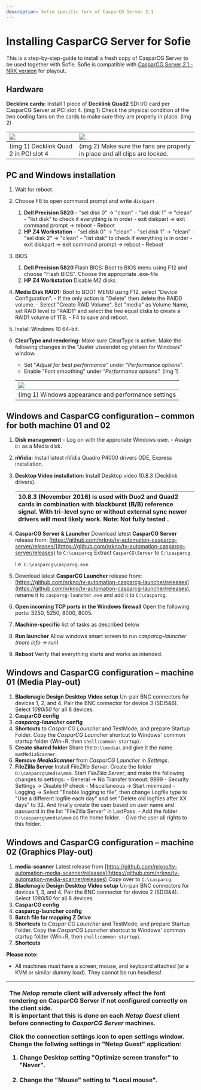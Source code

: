 ```yaml
---
description: Sofie specific fork of CasparCG Server 2.1
---
```


# Installing CasparCG Server for Sofie

This is a step-by-step-guide to install a fresh copy of CasparCG Server to be used together with Sofie.
Sofie is compatible with [CasparCG Server 2.1 - NRK version](https://github.com/nrkno/tv-automation-casparcg-server/releases/) for playout.

## Hardware

**Decklink cards:** Install 1 piece of **Decklink Quad2** SDI I/O card per CasparCG Server at PCI slot 4. \(img 1\)
Check the physical condition of the two cooling fans on the cards to make sure they are properly in place. \(img 2\)

| ![](http://confluence.nrk.no/download/attachments/70026806/IMG_0309.jpeg?version=1&modificationDate=1543924546000&api=v2) | ![](http://confluence.nrk.no/download/thumbnails/70026806/IMG_0306.jpeg?version=1&modificationDate=1543924541000&api=v2) |
| :--- | :--- |
| \(img 1\) Decklink Quad 2 in PCI slot 4 | \(img 2\) Make sure the fans are properly in place and all clips are locked. |

## PC and Windows installation

1. Wait for reboot.
2. Choose F8 to open command prompt and write `diskpart`
   1. **Dell Precision 5820**  - "sel disk 0" → "clean"  - "sel disk 1" → "clean"  - "list disk" to check if everything is in order  - exit diskpart → exit command prompt → reboot  - Reboot
   2. **HP Z4 Workstation**  - "sel disk 0" → "clean"  - "sel disk 1" → "clean"  - "sel disk 2" → "clean"  - "list disk" to check if everything is in order  - exit diskpart → exit command prompt → reboot  - Reboot
3. BIOS
   1. **Dell Precision 5820** Flash BIOS: Boot to BIOS menu using F12 and choose "Flash BIOS". Choose the appropriate .exe-file
   2. **HP Z4 Workstation** Disable M2 disks
4. **Media Disk RAID1:** Boot to BOOT MENU using F12, select "Device Configuration".  - If the only action is "Delete" then delete the RAID0 volume.  - Select "Create RAID Volume". Set "media" as Volume Name, set RAID level to "RAID1" and select the two equal disks to create a RAID1 volume of 1TB.  - F4 to save and reboot.
5. Install Windows 10 64-bit.
6. **ClearType and rendering:**
   Make sure ClearType is active. Make the following changes in the "Juster utseendet og ytelsen for Windows" window.

   * Set "_Adjust for best performance_” under “_Performance options_”.
   * Enable "Font smoothing" under _"Performance options"._   \(img 1\)

   | ![](http://confluence.nrk.no/download/thumbnails/70026806/performance.png?version=1&modificationDate=1543998537000&api=v2) |
   | :--- |
   | \(img 1\) Windows appearance and performance settings |

## Windows and CasparCG configuration – common for both machine 01 and 02

1. **Disk management**  - Log on with the approriate Windows user.  - Assign `D:` as a Media disk.
2. **nVidia:** Install latest nVidia Quadro P4000 drivers ODE, Express installation.
3. **Desktop Video** **installation:** Install Desktop video 10.8.3 \(Decklink drivers\).

   | 10.8.3 \(November 2016\) is used with Duo2 and Quad2 cards in combination with blackburst \(B/B\) reference signal. With tri-level sync or without external sync newer drivers will most likely work. Note: Not fully tested . |
   | :--- |

4. **CasparCG Server & Launcher**
   Download latest **CasparCG Server** release from: [https://github.com/nrkno/tv-automation-casparcg-server/releases/](https://github.com/nrkno/tv-automation-casparcg-server/releases) to `C:\casparcg`
   Extract `CasparCG\Server` to `C:\casparcg`

   i.e. `C:\casparcg\casparcg.exe`.

5. Download latest **CasparCG Launcher** release from: [https://github.com/nrkno/tv-automation-casparcg-launcher/releases](https://github.com/nrkno/tv-automation-casparcg-launcher/releases), rename it to `casparcg-launcher.exe` and add it to `C:\casparcg`.
6. **Open incoming TCP ports in the Windows firewall**  Open the following ports: 3250, 5250, 8000, 8005.
7. **Machine-specific** list of tasks as described below
8. **Run launcher**   Allow windows smart screen to run _casparcg-launcher_  _\(more info → run\)_
9. **Reboot**  Verify that everything starts and works as intended.

## Windows and CasparCG configuration – machine 01 \(Media Play-out\)

1. **Blackmagic Design Desktop Video setup** Un-pair BNC connectors for devices 1, 2, and 4. Pair the BNC connector for device 3 \(SDI5&6\). Select _1080i50_ for all 8 devices.
2. **CasparCG config**
3. _**casparcg-launcher**_ **config**
4. **Shortcuts** to _Caspar CG Launcher_ and TestMode, and prepare Startup Folder. Copy the _CasparCG Launcher_ shortcut to Windows' common startup folder \(Win+R, then `shell:common startup`\).
5. **Create shared folder** Share the `D:\\media\` and give it the name `mamMediaScanner`.
6. **Remove** _**MediaScanner**_ from _CasparCG Launcher_ in _Settings_.
7. **FileZilla Server** Install _FileZilla Server_. Create the folder `D:\casparcg\media\mam`.  Start _FileZilla Server_, and make the following changes to settings:  - General -&gt; No Transfer timeout: 9999  - Security Settings -&gt; Disable IP check  - Miscellaneous -&gt; Start minimized  - Logging -&gt; Select "Enable logging to file", then change Logfile type to "Use a different logfile each day" and set "Delete old logfiles after XX days" to 32. And finally create the user based on user name and password in the list "FileZilla Server" in LastPass.  - Add the folder `D:\casparcg\media\mam` as the home folder.  - Give the user all rights to this folder.

## Windows and CasparCG configuration – machine 02 \(Graphics Play-out\)

1. **media-scanner**  Latest release from [https://github.com/nrkno/tv-automation-media-scanner/releases](https://github.com/nrkno/tv-automation-media-scanner/releases) Copy over to `C:\casparcg`.
2. **Blackmagic Design Desktop Video setup** Un-pair BNC connectors for devices 1, 3, and 4. Pair the BNC connector for device 2 \(SDI3&4\). Select _1080i50_ for all 8 devices.
3. **CasparCG config**
4. **casparcg-launcher config**
5. **Batch file for mapping Z Drive**
6. **Shortcuts** to _Caspar CG Launcher_ and TestMode, and prepare Startup Folder. Copy the _CasparCG Launcher_ shortcut to Windows' common startup folder \(Win+R, then `shell:common startup`\).
7. **Shortcuts**

**Please note:**

* All machines must have a screen, mouse, and keyboard attached \(or a KVM or similar dummy load\). They cannot be run headless!

<table>
  <thead>
    <tr>
      <th style="text-align:left">
        <p>The <em>Netop</em> remote client will adversely affect the font rendering
          on CasparCG Server if not configured correctly on the client side.
          <br />It is important that this is done on each <em>Netop Guest</em> client before
          connecting to <em>CasparCG Server</em> machines.</p>
        <p>Click the connection settings icon to open settings window.
          <br />Change the follwing settings in &quot;Netop Guest&quot; application:</p>
        <ol>
          <li>Change Desktop setting &quot;Optimize screen transfer&quot; to &quot;Never&quot;.
            <br
            />
            <img src="http://confluence.nrk.no/download/thumbnails/70026806/Netop%20Guest%2006.12.2018%2013_50_57.png?version=1&amp;modificationDate=1544101992000&amp;api=v2"
            alt/>
          </li>
          <li>Change the &quot;Mouse&quot; setting to &quot;Local mouse&quot;.
            <br />
            <img src="http://confluence.nrk.no/download/thumbnails/70026806/Netop%20Guest%2006.12.2018%2013_51_12.png?version=1&amp;modificationDate=1544102043000&amp;api=v2"
            alt/>
          </li>
        </ol>
      </th>
    </tr>
  </thead>
  <tbody></tbody>
</table>
